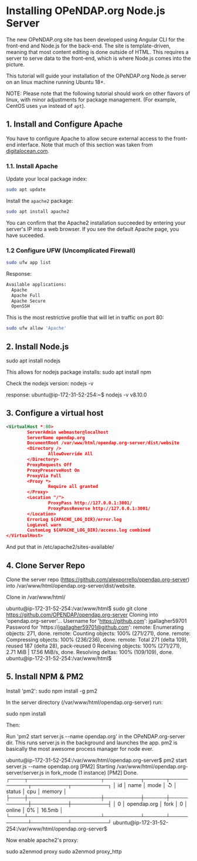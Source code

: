 # Installing OPeNDAP.org Node.js Server

The new OPeNDAP.org site has been developed using Angular CLI for the front-end
and Node.js for the back-end. The site is template-driven, meaning that most
content editing is done outside of HTML. This requires a server to serve
data to the front-end, which is where Node.js comes into the picture.

This tutorial will guide your installation of the OPeNDAP.org Node.js server
on an linux machine running Ubuntu 18+.

NOTE: Please note that the following tutorial
should work on other flavors of linux, with minor adjustments for package
management. (For example, CentOS uses `yum` instead of `apt`).

## 1. Install and Configure Apache

You have to configure Apache to allow secure external access to the front-end interface.
Note that much of this section was taken from [digitalocean.com](https://www.digitalocean.com/community/tutorials/how-to-install-the-apache-web-server-on-ubuntu-18-04-quickstart).

### 1.1. Install Apache

Update your local package index:

````bash
sudo apt update
````

Install the `apache2` package:

````bash
sudo apt install apache2
````

You can confirm that the Apache2 installation succeeded by entering your server's IP
into a web browser. If you see the default Apache page, you have suceeded.

### 1.2 Configure UFW (Uncomplicated Firewall)

````bash
sudo ufw app list
````

Response:

````bash
Available applications:
  Apache
  Apache Full
  Apache Secure
  OpenSSH
````

This is the most restrictive profile that will let in traffic on port
80:

````bash
sudo ufw allow 'Apache'
````

## 2. Install Node.js

sudo apt install nodejs

This allows for nodejs package installs:
sudo apt install npm

Check the nodejs version:
nodejs -v

response:
ubuntu@ip-172-31-52-254:~$ nodejs -v
v8.10.0

## 3. Configure a virtual host

````XML
<VirtualHost *:80>
        ServerAdmin webmaster@localhost
        ServerName opendap.org
        DocumentRoot /var/www/html/opendap.org-server/dist/website
        <Directory />
                AllowOverride All
        </Directory>
        ProxyRequests Off
        ProxyPreserveHost On
        ProxyVia Full
        <Proxy *>
                Require all granted
        </Proxy>
        <Location "/">
                ProxyPass http://127.0.0.1:3001/
                ProxyPassReverse http://127.0.0.1:3001/
        </Location>
        ErrorLog ${APACHE_LOG_DIR}/error.log
        LogLevel warn
        CustomLog ${APACHE_LOG_DIR}/access.log combined
</VirtualHost>
````

And put that in /etc/apache2/sites-available/

## 4. Clone Server Repo

Clone the server repo
 (https://github.com/alexporrello/opendap.org-server)
 into /var/www/html/opendap.org-server/dist/website.

Clone in /var/www/html/

ubuntu@ip-172-31-52-254:/var/www/html$ sudo git clone https://github.com/OPENDAP/opendap.org-server
Cloning into 'opendap.org-server'...
Username for 'https://github.com': jgallagher59701
Password for 'https://jgallagher59701@github.com': 
remote: Enumerating objects: 271, done.
remote: Counting objects: 100% (271/271), done.
remote: Compressing objects: 100% (236/236), done.
remote: Total 271 (delta 109), reused 187 (delta 28), pack-reused 0
Receiving objects: 100% (271/271), 2.71 MiB | 17.56 MiB/s, done.
Resolving deltas: 100% (109/109), done.
ubuntu@ip-172-31-52-254:/var/www/html$ 

## 5. Install NPM & PM2

Install 'pm2':
sudo npm install -g pm2

In the server directory (/var/www/html/opendap.org-server) run:

sudo npm install

Then:

Run 'pm2 start server.js --name opendap.org' in the OPeNDAP.org-server
dir. This runs server.js in the background and launches the app. pm2
is basically the most awesome process manager for node ever.

ubuntu@ip-172-31-52-254:/var/www/html/opendap.org-server$ pm2 start server.js --name opendap.org
[PM2] Starting /var/www/html/opendap.org-server/server.js in fork_mode (1 instance)
[PM2] Done.
┌────┬────────────────────┬──────────┬──────┬───────────┬──────────┬──────────┐
│ id │ name               │ mode     │ ↺    │ status    │ cpu      │ memory   │
├────┼────────────────────┼──────────┼──────┼───────────┼──────────┼──────────┤
│ 0  │ opendap.org        │ fork     │ 0    │ online    │ 0%       │ 16.5mb   │
└────┴────────────────────┴──────────┴──────┴───────────┴──────────┴──────────┘
ubuntu@ip-172-31-52-254:/var/www/html/opendap.org-server$ 

Now enable apache2's proxy:

sudo a2enmod proxy
sudo a2enmod proxy_http